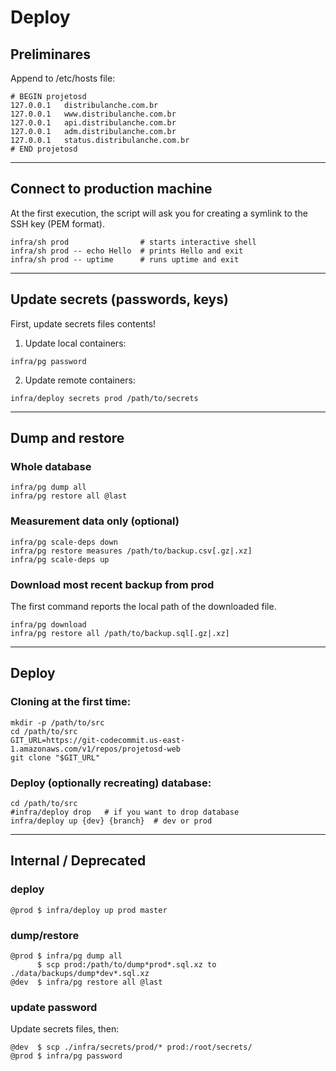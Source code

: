 # Deploy

## Preliminares

Append to /etc/hosts file:

```
# BEGIN projetosd
127.0.0.1   distribulanche.com.br
127.0.0.1   www.distribulanche.com.br
127.0.0.1   api.distribulanche.com.br
127.0.0.1   adm.distribulanche.com.br
127.0.0.1   status.distribulanche.com.br
# END projetosd
```

---

##  Connect to production machine

At the first execution, the script will ask you for creating
a symlink to the SSH key (PEM format).

```
infra/sh prod                # starts interactive shell
infra/sh prod -- echo Hello  # prints Hello and exit
infra/sh prod -- uptime      # runs uptime and exit
```

---

## Update secrets (passwords, keys)

First, update secrets files contents!

1. Update local containers:

```
infra/pg password
```

2. Update remote containers:

```
infra/deploy secrets prod /path/to/secrets
```

---

## Dump and restore

### Whole database

```
infra/pg dump all
infra/pg restore all @last
```

### Measurement data only (optional)

```
infra/pg scale-deps down
infra/pg restore measures /path/to/backup.csv[.gz|.xz]
infra/pg scale-deps up
```

### Download most recent backup from prod

The first command reports the local path of the downloaded file.

```
infra/pg download
infra/pg restore all /path/to/backup.sql[.gz|.xz]
```

---

## Deploy

### Cloning at the first time:

```
mkdir -p /path/to/src
cd /path/to/src
GIT_URL=https://git-codecommit.us-east-1.amazonaws.com/v1/repos/projetosd-web
git clone "$GIT_URL"
```

### Deploy (optionally recreating) database:

```
cd /path/to/src
#infra/deploy drop   # if you want to drop database
infra/deploy up {dev} {branch}  # dev or prod
```

---

## Internal / Deprecated

### deploy

```
@prod $ infra/deploy up prod master
```

### dump/restore

```
@prod $ infra/pg dump all
      $ scp prod:/path/to/dump*prod*.sql.xz to ./data/backups/dump*dev*.sql.xz
@dev  $ infra/pg restore all @last
```

### update password

Update secrets files, then:

```
@dev  $ scp ./infra/secrets/prod/* prod:/root/secrets/
@prod $ infra/pg password
```
